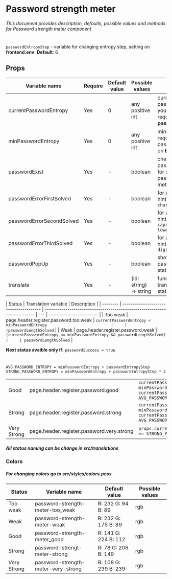 # Password strength meter

###### This document provides description, defaults, possible values and methods for Password strength meter component

#

`passwordEntropyStep` - variable for changing entropy step, setting on
**frontend.env**. **Default**: 6

## Props

| Variable name             | Require | Default value | Possible values        | Description                                                                                  |
| ------------------------- | ------- | ------------- | ---------------------- | -------------------------------------------------------------------------------------------- |
| currentPasswordEntropy    | Yes     | 0             | any positive int       | current entropy for password which you enter ( post request to barong **password/validate**) |
| minPasswordEntropy        | Yes     | 0             | any positive int       | minimal entropy required by password ( Setting on **barong.env** )                           |
| passwordExist             | Yes     | -             | boolean                | checking if value in password field exist for showing password strength meter                |
| passwordErrorFirstSolved  | Yes     | -             | boolean                | for approve first hint; `at least 8 characters`                                              |
| passwordErrorSecondSolved | Yes     | -             | boolean                | for approve second hint: `at least One capital letter and lowercase letter`                  |
| passwordErrorThirdSolved  | Yes     | -             | boolean                | for approve third hint: `at least 1 digit`                                                   |
| passwordPopUp             | Yes     | -             | boolean                | show tooltip with password strength status                                                   |
| translate                 | Yes     | -             | (id: string) => string | function for translate password status                                                       |

| Status   | Translation variable                   | Description                                                               |
| -------- | -------------------------------------- | ------------------------------------------------------------------------- | --- | ------------------------ |
| Too weak | page.header.register.password.too.weak | ```currentPasswordEntropy < minPasswordEntropy                            |     | !passwordLengthSolved``` |
| Weak     | page.header.register.password.weak     | ```(currentPasswordEntropy <= minPasswordEntropy && passwordLengthSolved) |     | passwordLengthSolved```  |

**Next status avaible only if:** `passwordSuccess = true`

#

`AVG_PASSWORD_ENTROPY = minPasswordEntropy + passwordEntropyStep`
`STRONG_PASSWORD_ENTROPY = minPasswordEntropy + passwordEntropyStep * 2`

|             |                                           |                                                                                                 |
| ----------- | ----------------------------------------- | ----------------------------------------------------------------------------------------------- |
| Good        | page.header.register.password.good        | `currentPasswordEntropy > minPasswordEntropy && currentPasswordEntropy < AVG_PASSWORD_ENTROPY`  |
| Strong      | page.header.register.password.strong      | `currentPasswordEntropy >= minPasswordEntropy && currentPasswordEntropy < AVG_PASSWORD_ENTROPY` |
| Very Strong | page.header.register.password.very.strong | `props.currentPasswordEntropy >= STRONG_PASSWORD_ENTROPY`                                       |

##### All status naming can be change in src/translations

### Colors

##### For changing colors go to src/styles/colors.pcss

| Status      | Variable name                       | Default value        | Possible values |
| ----------- | ----------------------------------- | -------------------- | --------------- |
| Too weak    | password-strength-meter-too_weak    | R: 232 G: 94 B: 89   | rgb             |
| Weak        | password-strength-meter-weak        | R: 232 G: 175 B: 89  | rgb             |
| Good        | password-strength-meter_good        | R: 141 G: 224 B: 112 | rgb             |
| Strong      | password-strengt-meter-strong       | R: 78 G: 206 B: 149  | rgb             |
| Very Strong | password-strength-meter-very-strong | R: 108 G: 239 B: 239 | rgb             |
